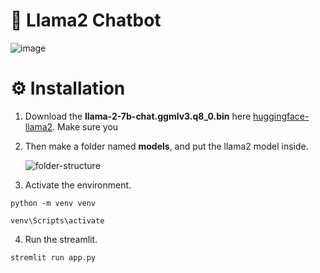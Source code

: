 # 🦙 Llama2 Chatbot

![image](https://github.com/user-attachments/assets/c69692d3-3d86-4549-866e-f0ab287a2b7a)

# ⚙️ Installation

1. Download the **llama-2-7b-chat.ggmlv3.q8_0.bin** here [huggingface-llama2](https://huggingface.co/TheBloke/Llama-2-7B-Chat-GGML/tree/main). Make sure you 
   
2. Then make a folder named **models**, and put the llama2 model inside.
   
   ![folder-structure](https://github.com/user-attachments/assets/8837e57e-ced1-4fc5-8745-aae766b6c8dd)
   
3. Activate the environment.
```
python -m venv venv
```
```
venv\Scripts\activate
```
4. Run the streamlit.

```
stremlit run app.py
```
